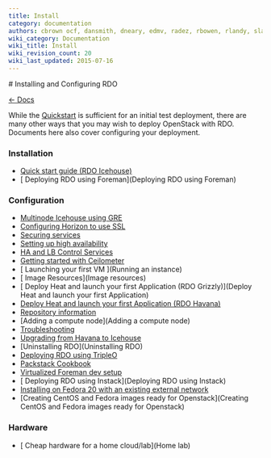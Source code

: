 ```yaml
---
title: Install
category: documentation
authors: cbrown ocf, dansmith, dneary, edmv, radez, rbowen, rlandy, slagle
wiki_category: Documentation
wiki_title: Install
wiki_revision_count: 20
wiki_last_updated: 2015-07-16
---
```


<div class="row">
<div class="offset1 span10">
# Installing and Configuring RDO

[ ← Docs](Docs)

While the [Quickstart](Quickstart) is sufficient for an initial test deployment, there are many other ways that you may wish to deploy OpenStack with RDO. Documents here also cover configuring your deployment.

### Installation

*   [ Quick start guide (RDO Icehouse)](Quickstart)
*   [ Deploying RDO using Foreman](Deploying RDO using Foreman)

### Configuration

*   [ Multinode Icehouse using GRE](GettingStartedIcehouse_w_GRE)
*   [ Configuring Horizon to use SSL](HorizonSSL)
*   [ Securing services](Securing_services)
*   [Setting up high availability](Setting-up-High-Availability)
*   [ HA and LB Control Services ](RDO_HighlyAvailable_and_LoadBalanced_Control_Services)
*   [ Getting started with Ceilometer](CeilometerQuickStart)
*   [ Launching your first VM ](Running an instance)
*   [ Image Resources](Image resources)
*   [ Deploy Heat and launch your first Application (RDO Grizzly)](Deploy Heat and launch your first Application)
*   [ Deploy Heat and launch your first Application (RDO Havana)](DeployHeatOnHavana)
*   [ Repository information ](Repositories)
*   [Adding a compute node](Adding a compute node)
*   [Troubleshooting](Troubleshooting)
*   [ Upgrading from Havana to Icehouse](Upgrading_RDO_To_Icehouse)
*   [Uninstalling RDO](Uninstalling RDO)
*   [ Deploying RDO using TripleO](TripleO_VM_Setup)
*   [ Packstack Cookbook](Packstack_cookbook)
*   [Virtualized Foreman dev setup](Virtualized_Foreman_dev_setup)
*   [ Deploying RDO using Instack](Deploying RDO using Instack)
*   [Installing on Fedora 20 with an existing external network](Fedora_20_with_existing_network)
*   [Creating CentOS and Fedora images ready for Openstack](Creating CentOS and Fedora images ready for Openstack)

### Hardware

*   [ Cheap hardware for a home cloud/lab](Home lab)

</div>
</div>
<Category:Documentation> <Category:Install>

